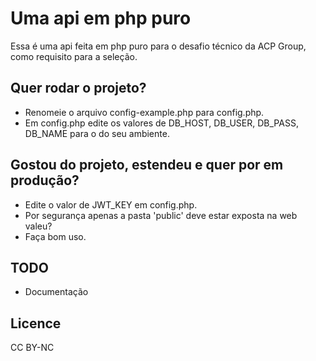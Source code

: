 # Uma api em php puro

Essa é uma api feita em php puro para o desafio técnico da ACP Group, como requisito para a seleção.

## Quer rodar o projeto?

- Renomeie o arquivo config-example.php para config.php.
- Em config.php edite os valores de DB_HOST, DB_USER, DB_PASS, DB_NAME para o do seu ambiente.

## Gostou do projeto, estendeu e quer por em produção?

- Edite o valor de JWT_KEY em config.php.
- Por segurança apenas a pasta 'public' deve estar exposta na web valeu?
- Faça bom uso.

## TODO

- Documentação

## Licence

CC BY-NC